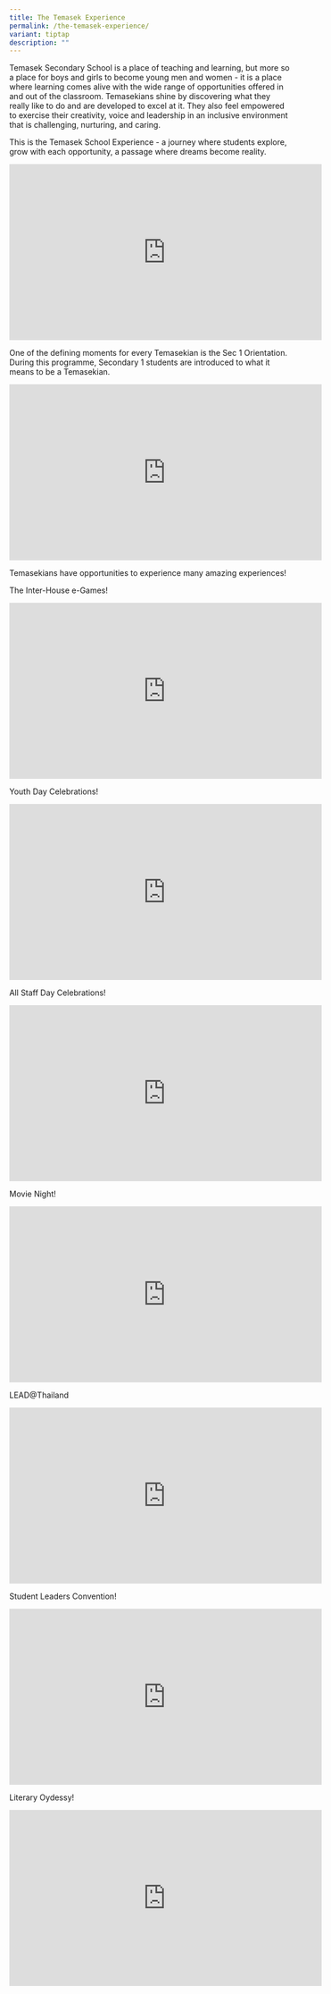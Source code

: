 ```yaml
---
title: The Temasek Experience
permalink: /the-temasek-experience/
variant: tiptap
description: ""
---
```

<p>Temasek Secondary School is a place of teaching and learning, but more
so a place for boys and girls to become young men and women - it is a place
where learning comes alive with the wide range of opportunities offered
in and out of the classroom. Temasekians shine by discovering what they
really like to do and are developed to excel at it. They also feel empowered
to exercise their creativity, voice and leadership in an inclusive environment
that is challenging, nurturing, and caring.</p>
<p>This is the Temasek School Experience - a journey where students explore,
grow with each opportunity, a passage where dreams become reality.</p>
<div class="iframe-wrapper">
<iframe height="315" width="560" allowfullscreen="true" frameborder="0" src="https://www.youtube.com/embed/1WV1fLMyG4M"></iframe>
</div>
<p>One of the defining moments for every Temasekian is the Sec 1 Orientation.
During this programme, Secondary 1 students are introduced to what it means
to be a Temasekian.</p>
<div class="iframe-wrapper">
<iframe height="315" width="560" allowfullscreen="true" frameborder="0" src="https://www.youtube.com/embed/XO3tvm_aUtY?si=H44xdFczL3Q09l5e"></iframe>
</div>
<p>Temasekians have opportunities to experience many amazing experiences!</p>
<p>The Inter-House e-Games!</p>
<div class="iframe-wrapper">
<iframe height="315" width="560" allowfullscreen="true" frameborder="0" src="https://www.youtube.com/embed/IJZSBZL4GjY?si=tYYajtMDIEx-A9HC"></iframe>
</div>
<p>Youth Day Celebrations!</p>
<div class="iframe-wrapper">
<iframe height="315" width="560" allowfullscreen="true" frameborder="0" src="https://www.youtube.com/embed/6KVIyZ3AVEs?si=PYCLTI7vHEa_qM_T"></iframe>
</div>
<p>All Staff Day Celebrations!</p>
<div class="iframe-wrapper">
<iframe height="315" width="560" allowfullscreen="true" frameborder="0" src="https://www.youtube.com/embed/9N-SQKCVvUw?si=JG3WAN_-b80nJziN"></iframe>
</div>
<p>Movie Night!</p>
<div class="iframe-wrapper">
<iframe height="315" width="560" allowfullscreen="true" frameborder="0" src="https://www.youtube.com/embed/kkIEuh3Jq9U?si=aCMWFZ_UPQVrK8WZ"></iframe>
</div>
<p>LEAD@Thailand</p>
<div class="iframe-wrapper">
<iframe height="315" width="560" allowfullscreen="true" frameborder="0" src="https://www.youtube.com/embed/vPWxIkmD--Y?si=ObuXyYg93eBSa7lD"></iframe>
</div>
<p>Student Leaders Convention!</p>
<div class="iframe-wrapper">
<iframe height="315" width="560" allowfullscreen="true" frameborder="0" src="https://www.youtube.com/embed/_72gTEfZTaI?si=EQ0-B8pFlKewiXGN"></iframe>
</div>
<p>Literary Oydessy!</p>
<div class="iframe-wrapper">
<iframe height="315" width="560" allowfullscreen="true" frameborder="0" src="https://www.youtube.com/embed/vmXVJqFjjO4?si=igs-Q6QWJn5zR8Ov"></iframe>
</div>
<p></p>